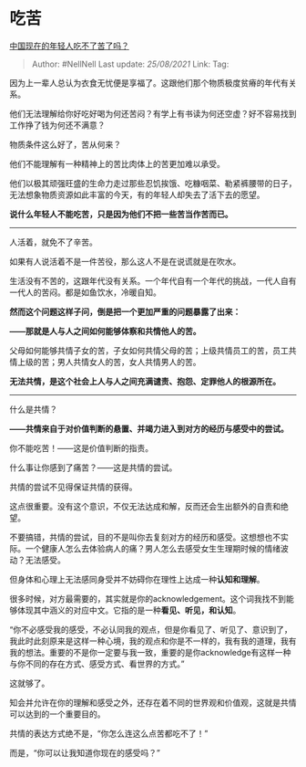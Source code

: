 # 吃苦
[中国现在的年轻人吃不了苦了吗？](https://www.zhihu.com/question/431571293/answer/1631364941)

> Author: #NellNell 
> Last update: *25/08/2021* 
> Link:
> Tag:   

因为上一辈人总认为衣食无忧便是享福了。这跟他们那个物质极度贫瘠的年代有关系。

他们无法理解给你好吃好喝为何还苦闷？有学上有书读为何还空虚？好不容易找到工作挣了钱为何还不满意？

物质条件这么好了，苦从何来？

他们不能理解有一种精神上的苦比肉体上的苦更加难以承受。

他们以极其顽强旺盛的生命力走过那些忍饥挨饿、吃糠咽菜、勒紧裤腰带的日子，无法想象物质资源如此丰富的今天，有的年轻人却失去了活下去的愿望。

**说什么年轻人不能吃苦，只是因为他们不把一些苦当作苦而已。**

---

人活着，就免不了辛苦。

如果有人说活着不是一件苦役，那么这人不是在说谎就是在吹水。

生活没有不苦的，这跟年代没有关系。一个年代自有一个年代的挑战，一代人自有一代人的苦闷。都是如鱼饮水，冷暖自知。

**然而这个问题这样子问，倒是把一个更加严重的问题暴露了出来：**

**——那就是人与人之间如何能够体察和共情他人的苦。**

父母如何能够共情子女的苦，子女如何共情父母的苦；上级共情员工的苦，员工共情上级的苦；男人共情女人的苦，女人共情男人的苦。

**无法共情，是这个社会上人与人之间充满谴责、抱怨、定罪他人的根源所在。**

---

什么是共情？

**——共情来自于对价值判断的悬置、并竭力进入到对方的经历与感受中的尝试。**

你不能吃苦！——这是价值判断的指责。

什么事让你感到了痛苦？——这是共情的尝试。

共情的尝试不见得保证共情的获得。

这点很重要。没有这个意识，不仅无法达成和解，反而还会生出额外的自责和绝望。

不要搞错，共情的尝试，目的不是叫你去复刻对方的经历和感受。这想想也不实际。一个健康人怎么去体验病人的痛？男人怎么去感受女生生理期时候的情绪波动？无法感受。

但身体和心理上无法感同身受并不妨碍你在理性上达成一种**认知和理解**。

很多时候，对方最需要的，其实就是你的acknowledgement。这个词我找不到能够体现其中涵义的对应中文。它指的是一种**看见、听见，和认知**。

“你不必感受我的感受，不必认同我的观点，但是你看见了、听见了、意识到了，我此时此刻原来是这样一种心境，我的观点和你是不一样的，我有我的道理，我有我的想法。重要的不是你一定要与我一致，重要的是你acknowledge有这样一种与你不同的存在方式、感受方式、看世界的方式。”

这就够了。

知会并允许在你的理解和感受之外，还存在着不同的世界观和价值观，这就是共情可以达到的一个重要目的。

共情的表达方式绝不是，“你怎么连这么点苦都吃不了！”

而是，“你可以让我知道你现在的感受吗？”